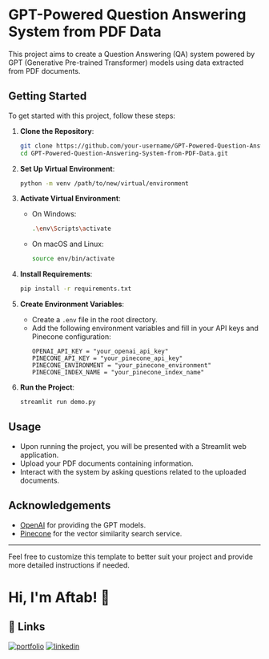# GPT-Powered Question Answering System from PDF Data

This project aims to create a Question Answering (QA) system powered by GPT (Generative Pre-trained Transformer) models using data extracted from PDF documents.

## Getting Started

To get started with this project, follow these steps:

1. **Clone the Repository**: 
   ```bash
   git clone https://github.com/your-username/GPT-Powered-Question-Answering-System-from-PDF-Data.git
   cd GPT-Powered-Question-Answering-System-from-PDF-Data.git
   ```

2. **Set Up Virtual Environment**:
   ```bash
   python -m venv /path/to/new/virtual/environment
   ```

3. **Activate Virtual Environment**:
   - On Windows:
     ```bash
     .\env\Scripts\activate
     ```
   - On macOS and Linux:
     ```bash
     source env/bin/activate
     ```

4. **Install Requirements**:
   ```bash
   pip install -r requirements.txt
   ```

5. **Create Environment Variables**:
   - Create a `.env` file in the root directory.
   - Add the following environment variables and fill in your API keys and Pinecone configuration:
     ```
     OPENAI_API_KEY = "your_openai_api_key"
     PINECONE_API_KEY = "your_pinecone_api_key"
     PINECONE_ENVIRONMENT = "your_pinecone_environment"
     PINECONE_INDEX_NAME = "your_pinecone_index_name"
     ```

6. **Run the Project**:
   ```bash
   streamlit run demo.py
   ```

## Usage

- Upon running the project, you will be presented with a Streamlit web application.
- Upload your PDF documents containing information.
- Interact with the system by asking questions related to the uploaded documents.


## Acknowledgements

- [OpenAI](https://openai.com) for providing the GPT models.
- [Pinecone](https://www.pinecone.io/) for the vector similarity search service.

---

Feel free to customize this template to better suit your project and provide more detailed instructions if needed.


# Hi, I'm Aftab! 👋

## 🔗 Links
[![portfolio](https://img.shields.io/badge/my_portfolio-000?style=for-the-badge&logo=ko-fi&logoColor=white)](https://aftabmallick.github.io/MyWebsite/)
[![linkedin](https://img.shields.io/badge/linkedin-0A66C2?style=for-the-badge&logo=linkedin&logoColor=white)](https://www.linkedin.com/in/aftab-mallick/)


